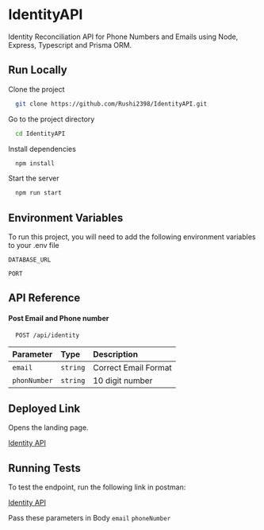 # IdentityAPI

Identity Reconciliation API for Phone Numbers and Emails using Node, Express, Typescript and Prisma ORM.

## Run Locally

Clone the project

```bash
  git clone https://github.com/Rushi2398/IdentityAPI.git
```

Go to the project directory

```bash
  cd IdentityAPI
```

Install dependencies

```bash
  npm install
```

Start the server

```bash
  npm run start
```

## Environment Variables

To run this project, you will need to add the following environment variables to your .env file

`DATABASE_URL`

`PORT`

## API Reference

#### Post Email and Phone number 

```http
  POST /api/identity
```

| Parameter | Type     | Description |
| :-------- | :------- | :--------- |
| `email` | `string` | Correct Email Format |
| `phonNumber` | `string` | 10 digit number |


## Deployed Link

Opens the landing page.

[Identity API](https://identity-recon-api.vercel.app/)

## Running Tests

To test the endpoint, run the following link in postman:

[Identity API](https://identity-recon-api.vercel.app/api/identity)

Pass these parameters in Body
`email` 
`phoneNumber`


